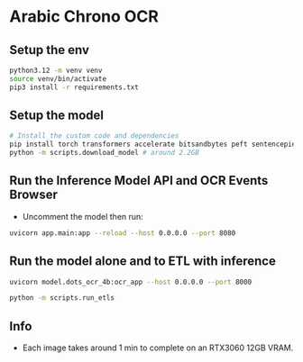 # Arabic Chrono OCR

## Setup the env

```bash
python3.12 -m venv venv
source venv/bin/activate
pip3 install -r requirements.txt
```

## Setup the model

```bash
# Install the custom code and dependencies
pip install torch transformers accelerate bitsandbytes peft sentencepiece # around 5GB
python -m scripts.download_model # around 2.2GB
```

## Run the Inference Model API and OCR Events Browser

- Uncomment the model then run:

```bash
uvicorn app.main:app --reload --host 0.0.0.0 --port 8080
```

## Run the model alone and to ETL with inference

```bash
uvicorn model.dots_ocr_4b:ocr_app --host 0.0.0.0 --port 8000
```
```bash
python -m scripts.run_etls
```

## Info

- Each image takes around 1 min to complete on an RTX3060 12GB VRAM.